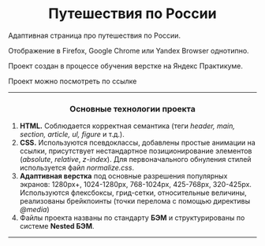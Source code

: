 <h1 align="center">Путешествия по России</h1>

Адаптивная страница про путешествия по России.

Отображение в Firefox, Google Chrome или Yandex Browser однотипно.

Проект создан в процессе обучения верстке на Яндекс Практикуме.

Проект можно посмотреть по ссылке

------


<h3 align="center">Основные технологии проекта</h3>

1. **HTML.** Соблюдается корректная семантика (теги *header, main, section, article, ul, figure* и т.д.).
2. **CSS.** Используются псевдоклассы, добавлены простые анимации на ссылки, присутствует нестандартное позиционирование элементов (*absolute*, *relative*, *z-index*). Для первоначального обнуления стилей используется файл *normalize.css*.
3. **Адаптивная верстка** под основные разрешения популярных экранов: 1280px+, 1024-1280px, 768-1024px, 425-768px, 320-425px. Используются флексбоксы, грид-сетки, относительные величины, реализованы брейкпоинты (точки перелома с помощью директивы *@media*)
4. Файлы проекта названы по стандарту **БЭМ** и структурированы по системе **Nested БЭМ**.

------

